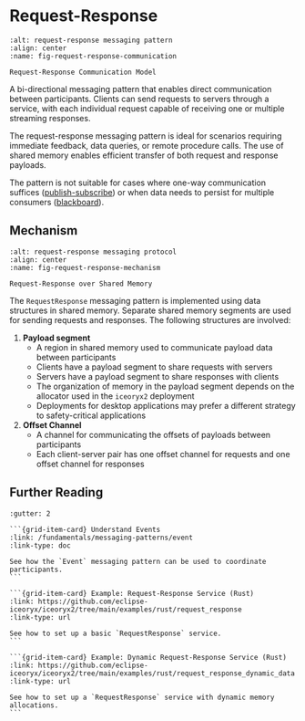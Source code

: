 # Request-Response

```{figure} /images/request-response-pattern.svg
:alt: request-response messaging pattern
:align: center
:name: fig-request-response-communication

Request-Response Communication Model
```

A bi-directional messaging pattern that enables direct communication
between participants. Clients can send requests to servers through a
service, with each individual request capable of receiving one or multiple
streaming responses.

The request-response messaging pattern is ideal for scenarios requiring
immediate feedback, data queries, or remote procedure calls. The use of shared
memory enables efficient transfer of both request and response payloads.

The pattern is not suitable for cases where one-way communication suffices
([publish-subscribe](/fundamentals/messaging-patterns/publish-subscribe)) or
when data needs to persist for multiple consumers ([blackboard](
/fundamentals/messaging-patterns/blackboard)).

## Mechanism

```{figure} /images/request-response-mechanism.svg
:alt: request-response messaging protocol
:align: center
:name: fig-request-response-mechanism

Request-Response over Shared Memory
```

The `RequestResponse` messaging pattern is implemented using data structures in
shared memory. Separate shared memory segments are used for sending requests
and responses. The following structures are involved:

1. **Payload segment**
    * A region in shared memory used to communicate payload data between
      participants
    * Clients have a payload segment to share requests with servers
    * Servers have a payload segment to share responses with clients
    * The organization of memory in the payload segment depends on the
      allocator used in the `iceoryx2` deployment
    * Deployments for desktop applications may prefer a different strategy to
      safety-critical applications
1. **Offset Channel**
    * A channel for communicating the offsets of payloads between participants
    * Each client-server pair has one offset channel for requests and one
      offset channel for responses

## Further Reading

````{grid} 1 1 2 3
:gutter: 2

```{grid-item-card} Understand Events
:link: /fundamentals/messaging-patterns/event
:link-type: doc

See how the `Event` messaging pattern can be used to coordinate participants.
```

```{grid-item-card} Example: Request-Response Service (Rust)
:link: https://github.com/eclipse-iceoryx/iceoryx2/tree/main/examples/rust/request_response
:link-type: url

See how to set up a basic `RequestResponse` service.
```

```{grid-item-card} Example: Dynamic Request-Response Service (Rust)
:link: https://github.com/eclipse-iceoryx/iceoryx2/tree/main/examples/rust/request_response_dynamic_data
:link-type: url

See how to set up a `RequestResponse` service with dynamic memory allocations.
```

````
